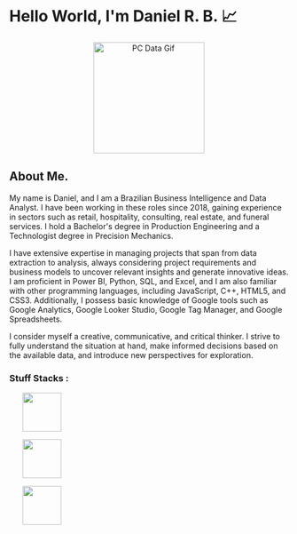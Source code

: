 
# Hello World, I'm Daniel R. B. 📈


<p align = center>
    <img src = "https://media.tenor.com/2unHkuoMLhcAAAAM/data-code.gif" alt = "PC Data Gif" width = 200>
</p>


## About Me. 

My name is Daniel, and I am a Brazilian Business Intelligence and Data Analyst. I have been working in these roles since 2018, gaining experience in sectors such as retail, hospitality, consulting, real estate, and funeral services. I hold a Bachelor's degree in Production Engineering and a Technologist degree in Precision Mechanics.

I have extensive expertise in managing projects that span from data extraction to analysis, always considering project requirements and business models to uncover relevant insights and generate innovative ideas. I am proficient in Power BI, Python, SQL, and Excel, and I am also familiar with other programming languages, including JavaScript, C++, HTML5, and CSS3. Additionally, I possess basic knowledge of Google tools such as Google Analytics, Google Looker Studio, Google Tag Manager, and Google Spreadsheets.

I consider myself a creative, communicative, and critical thinker. I strive to fully understand the situation at hand, make informed decisions based on the available data, and introduce new perspectives for exploration.

### Stuff Stacks :

<div class = "container">
    <ul class = "container-direction">
        <img width = 70 height = 70 src="https://cdn.jsdelivr.net/gh/devicons/devicon@latest/icons/python/python-original-wordmark.svg" />   
    </ul>       
    <ul class = "container-direction">
        <img width = 70 height = 70 src="https://cdn.jsdelivr.net/gh/devicons/devicon@latest/icons/microsoftsqlserver/microsoftsqlserver-plain-wordmark.svg" />
    </ul>
    <ul>
        <img width = 70 height = 70 src="https://cdn.jsdelivr.net/gh/devicons/devicon@latest/icons/mysql/mysql-original-wordmark.svg" />
    </ul>
    <ul></ul>
    <ul></ul>
    <ul></ul>
    

</div>



